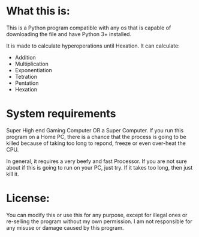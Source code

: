 # What this is:

This is a Python program compatible with any os that is capable of downloading the file and have Python 3+ installed.

It is made to calculate hyperoperations until Hexation. It can calculate:

- Addition
- Multiplication
- Exponentiation
- Tetration
- Pentation
- Hexation

# System requirements

Super High end Gaming Computer OR a Super Computer.
If you run this program on a Home PC, there is a chance that the process is going to be killed because of taking too long to repond, freeze or even over-heat the CPU.

In general, it requires a very beefy and fast Processor. If you are not sure about if this is going to run on your PC, just try. If it takes too long, then just kill it.

# License:

You can modify this or use this for any purpose, except for illegal ones or re-selling the program without my own permission. I am not responsible for any misuse or damage caused by this program.
